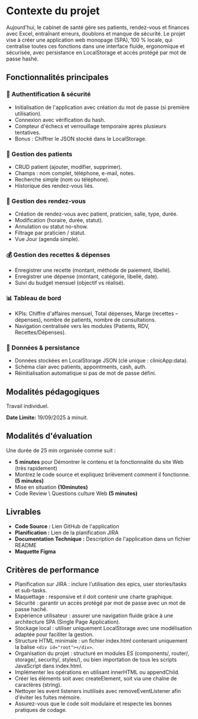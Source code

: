 # Contexte du projet

Aujourd'hui, le cabinet de santé gère ses patients, rendez-vous et finances avec Excel, entraînant erreurs, doublons et manque de sécurité. Le projet vise à créer une application web monopage (SPA), 100 % locale, qui centralise toutes ces fonctions dans une interface fluide, ergonomique et sécurisée, avec persistance en LocalStorage et accès protégé par mot de passe hashé.

## Fonctionnalités principales

### 🔐 Authentification & sécurité
- Initialisation de l'application avec création du mot de passe (si première utilisation).
- Connexion avec vérification du hash.
- Compteur d'échecs et verrouillage temporaire après plusieurs tentatives.
- Bonus : Chiffrer le JSON stocké dans le LocalStorage.

### 👥 Gestion des patients
- CRUD patient (ajouter, modifier, supprimer).
- Champs : nom complet, téléphone, e-mail, notes.
- Recherche simple (nom ou téléphone).
- Historique des rendez-vous liés.

### 📅 Gestion des rendez-vous
- Création de rendez-vous avec patient, praticien, salle, type, durée.
- Modification (horaire, durée, statut).
- Annulation ou statut no-show.
- Filtrage par praticien / statut.
- Vue Jour (agenda simple).

### 💰 Gestion des recettes & dépenses
- Enregistrer une recette (montant, méthode de paiement, libellé).
- Enregistrer une dépense (montant, catégorie, libellé, date).
- Suivi du budget mensuel (objectif vs réalisé).

### 📊 Tableau de bord
- KPIs: Chiffre d'affaires mensuel, Total dépenses, Marge (recettes – dépenses), nombre de patients, nombre de consultations.
- Navigation centralisée vers les modules (Patients, RDV, Recettes/Dépenses).

### 📂 Données & persistance
- Données stockées en LocalStorage JSON (clé unique : clinicApp:data).
- Schéma clair avec patients, appointments, cash, auth.
- Réinitialisation automatique si pas de mot de passe défini.

## Modalités pédagogiques

Travail individuel.

**Date Limite:** 19/09/2025 à minuit.

## Modalités d'évaluation

Une durée de 25 min organisée comme suit :
- **5 minutes** pour Démontrer le contenu et la fonctionnalité du site Web (très rapidement)
- Montrez le code source et expliquez brièvement comment il fonctionne. **(5 minutes)**
- Mise en situation **(10minutes)**
- Code Review \ Questions culture Web **(5 minutes)**

## Livrables

- **Code Source :** Lien GitHub de l'application
- **Planification :** Lien de la planification JIRA
- **Documentation Technique :** Description de l'application dans un fichier README
- **Maquette Figma**

## Critères de performance

- Planification sur JIRA : inclure l'utilisation des epics, user stories/tasks et sub-tasks.
- Maquettage : responsive et il doit contenir une charte graphique.
- Sécurité : garantir un accès protégé par mot de passe avec un mot de passe haché.
- Expérience utilisateur : assurer une navigation fluide grâce à une architecture SPA (Single Page Application).
- Stockage local : utiliser uniquement LocalStorage avec une modélisation adaptée pour faciliter la gestion.
- Structure HTML minimale : un fichier index.html contenant uniquement la balise `<div id="root"></div>`.
- Organisation du projet : structuré en modules ES (components/, router/, storage/, security/, styles/), ou bien importation de tous les scripts JavaScript dans index.html.
- Implémenter les opérations en utilisant innerHTML ou appendChild.
- Créer les éléments soit avec createElement, soit via une chaîne de caractères (string).
- Nettoyer les event listeners inutilisés avec removeEventListener afin d'éviter les fuites mémoire.
- Assurez-vous que le code soit modulaire et respecte les bonnes pratiques de codage.